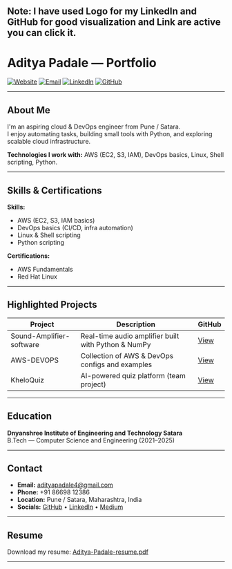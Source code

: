 ## Note: I have used Logo for my LinkedIn and GitHub for good visualization and Link are active you can click it.
# Aditya Padale — Portfolio

[![Website](https://img.shields.io/badge/Website-Live-blue)](https://adityapadale.github.io/portfolio/)
[![Email](https://img.shields.io/badge/Email-adityapadale4@gmail.com-red)](https://mail.google.com/mail/?view=cm&to=adityapadale4@gmail.com)
[![LinkedIn](https://img.shields.io/badge/LinkedIn-Profile-blue?logo=linkedin)](https://www.linkedin.com/in/aditya-padale-technical)
[![GitHub](https://img.shields.io/badge/GitHub-AdityaPadale-black?logo=github)](https://github.com/AdityaPadale)

---

## About Me
I'm an aspiring cloud & DevOps engineer from Pune / Satara.  
I enjoy automating tasks, building small tools with Python, and exploring scalable cloud infrastructure.  

**Technologies I work with:** AWS (EC2, S3, IAM), DevOps basics, Linux, Shell scripting, Python.

---

## Skills & Certifications

**Skills:**  
- AWS (EC2, S3, IAM basics)  
- DevOps basics (CI/CD, infra automation)  
- Linux & Shell scripting  
- Python scripting  

**Certifications:**  
- AWS Fundamentals  
- Red Hat Linux  

---

## Highlighted Projects

| Project | Description | GitHub |
|---------|-------------|--------|
| Sound-Amplifier-software | Real-time audio amplifier built with Python & NumPy | [View](https://github.com/AdityaPadale/Sound-Amplifier-software) |
| AWS-DEVOPS | Collection of AWS & DevOps configs and examples | [View](https://github.com/AdityaPadale/AWS-DEVOPS) |
| KheloQuiz | AI-powered quiz platform (team project) | [View](https://github.com/AdityaPadale/KheloQuiz) |

---

## Education
**Dnyanshree Institute of Engineering and Technology Satara**  
B.Tech — Computer Science and Engineering (2021–2025)


---

## Contact

- **Email:** [adityapadale4@gmail.com](https://mail.google.com/mail/?view=cm&to=adityapadale4@gmail.com)  
- **Phone:** +91 86698 12386  
- **Location:** Pune / Satara, Maharashtra, India  
- **Socials:** [GitHub](https://github.com/AdityaPadale) • [LinkedIn](https://www.linkedin.com/in/aditya-padale-technical) • [Medium](https://medium.com/@adityapadale4)  

---

## Resume
Download my resume: [Aditya-Padale-resume.pdf](Aditya_Shashikant_Padale_Resume_Pune.pdf)

---
